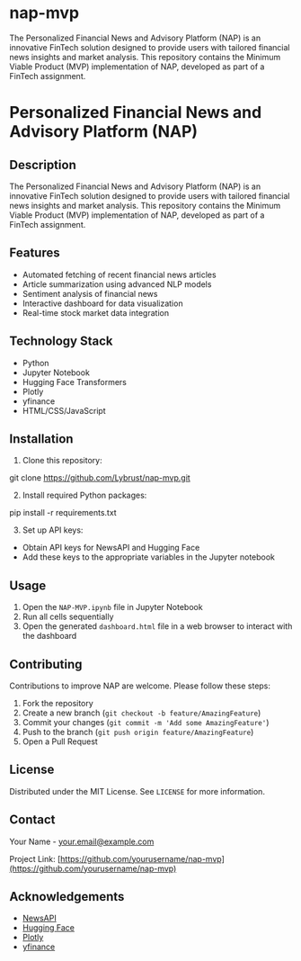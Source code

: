 # nap-mvp
The Personalized Financial News and Advisory Platform (NAP) is an innovative FinTech solution designed to provide users with tailored financial news insights and market analysis. This repository contains the Minimum Viable Product (MVP) implementation of NAP, developed as part of a FinTech assignment.

# Personalized Financial News and Advisory Platform (NAP)

## Description
The Personalized Financial News and Advisory Platform (NAP) is an innovative FinTech solution designed to provide users with tailored financial news insights and market analysis. This repository contains the Minimum Viable Product (MVP) implementation of NAP, developed as part of a FinTech assignment.

## Features
- Automated fetching of recent financial news articles
- Article summarization using advanced NLP models
- Sentiment analysis of financial news
- Interactive dashboard for data visualization
- Real-time stock market data integration

## Technology Stack
- Python
- Jupyter Notebook
- Hugging Face Transformers
- Plotly
- yfinance
- HTML/CSS/JavaScript

## Installation
1. Clone this repository:

git clone https://github.com/Lybrust/nap-mvp.git

2. Install required Python packages:

pip install -r requirements.txt

3. Set up API keys:
- Obtain API keys for NewsAPI and Hugging Face
- Add these keys to the appropriate variables in the Jupyter notebook

## Usage
1. Open the `NAP-MVP.ipynb` file in Jupyter Notebook
2. Run all cells sequentially
3. Open the generated `dashboard.html` file in a web browser to interact with the dashboard

## Contributing
Contributions to improve NAP are welcome. Please follow these steps:
1. Fork the repository
2. Create a new branch (`git checkout -b feature/AmazingFeature`)
3. Commit your changes (`git commit -m 'Add some AmazingFeature'`)
4. Push to the branch (`git push origin feature/AmazingFeature`)
5. Open a Pull Request

## License
Distributed under the MIT License. See `LICENSE` for more information.

## Contact
Your Name - your.email@example.com

Project Link: [https://github.com/yourusername/nap-mvp](https://github.com/yourusername/nap-mvp)

## Acknowledgements
- [NewsAPI](https://newsapi.org/)
- [Hugging Face](https://huggingface.co/)
- [Plotly](https://plotly.com/)
- [yfinance](https://github.com/ranaroussi/yfinance)
